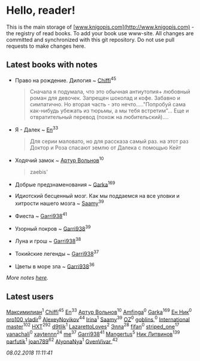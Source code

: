 # Hello, reader!
This is the main storage of [www.knigopis.com](http://www.knigopis.com) - the registry of read books.
To add your book use www-site. All changes are committed and synchronized with this git repository.
Do not use pull requests to make changes here.


## Latest books with notes
* Право на рождение. Дилогия ~ [Chiffi](users/105/105831994080785626680-google)<sup>45</sup>
    > Сначала я подумала,  что это обычная антиутопия+ любовный роман для девочек. Запрещен шоколад и кофе. Забавно и симпатично. 
    > Но вторая часть - это нечто....."Попробуй сама как-нибудь убежать из тюрьмы,  а мы тебя встретим"... Еще и отвратительный перевод (похож на любительский)....

* Я - Далек ~ [En](users/333/333646551-vkontakte)<sup>33</sup>
    > Для серии маловато, но для рассказа самый раз. на этот раз Доктор и Роза спасают землю от Далека с помощью Кейт

* Ходячий замок ~ [Артур Вольнов](users/225/225880893-vkontakte)<sup>10</sup>
    > zaebis'

* Добрые предзнаменования ~ [Garka](users/115/115753719718250012620-google)<sup>169</sup>

* Идиотский бесценный мозг. Как мы поддаемся на все уловки и хитрости нашего мозга ~ [Saamy](users/115/115226508-vkontakte)<sup>39</sup>

* Фиеста ~ [Garri938](users/114/114389869162010721507-google)<sup>41</sup>

* Узорный покров ~ [Garri938](users/114/114389869162010721507-google)<sup>39</sup>

* Луна и грош ~ [Garri938](users/114/114389869162010721507-google)<sup>38</sup>

* Токийские легенды ~ [Garri938](users/114/114389869162010721507-google)<sup>37</sup>

* Цветы в море зла ~ [Garri938](users/114/114389869162010721507-google)<sup>36</sup>


_More notes [here](latest_books_with_notes.md)._


## Latest users
[Максимилиан](users/115/1157271334350949-facebook)<sup>1</sup> 
[Chiffi](users/105/105831994080785626680-google)<sup>45</sup> 
[En](users/333/333646551-vkontakte)<sup>33</sup> 
[Артур Вольнов](users/225/225880893-vkontakte)<sup>10</sup> 
[Amfinga](users/115/115647973688970974433-google)<sup>0</sup> 
[Garka](users/115/115753719718250012620-google)<sup>169</sup> 
[Ен Ник](users/537/537429099963399-facebook)<sup>0</sup> 
[pro100_vladir](users/226/226991612-vkontakte)<sup>0</sup> 
[AlexeyNovikov](users/170/170278332-vkontakte)<sup>44</sup> 
[Irina](users/356/356696223-vkontakte)<sup>1</sup> 
[Saamy](users/115/115226508-vkontakte)<sup>39</sup> 
[OZ](users/106/106722397177670308255-google)<sup>0</sup> 
[goblins ](users/341/341906232-vkontakte)<sup>0</sup> 
[International master](users/741/74140988-vkontakte)<sup>102</sup> 
[HXT](users/100/100002563462782-facebook)<sup>292</sup> 
[d9tlik](users/304/304258520-vkontakte)<sup>1</sup> 
[LazarettoLoves](users/765/76561197995435290-steam)<sup>2</sup> 
[Элла](users/100/1002037069862545-facebook)<sup>28</sup> 
[fifan](users/113/113396900978225140970-google)<sup>0</sup> 
[striped_one](users/249/249815548-vkontakte)<sup>17</sup> 
[yanachali](users/182/182231609-vkontakte)<sup>0</sup> 
[xaytennn](users/139/13935996761918642032-mailru)<sup>24</sup> 
[me](users/381/381417697-yandex)<sup>37</sup> 
[Garri938](users/114/114389869162010721507-google)<sup>41</sup> 
[Mangertus](users/156/15649404-vkontakte)<sup>5</sup> 
[Ник Литвинов](users/241/241974816-vkontakte)<sup>139</sup> 
[parfutik](users/116/116212888203021514442-google)<sup>1</sup> 
[joan789](users/240/2401650-vkontakte)<sup>62</sup> 
[AlyonaNya](users/766/76622692-yandex)<sup>1</sup> 
[GvenVivar ](users/158/158266434925901-facebook)<sup>42</sup> 


_08.02.2018 11:11:41_
